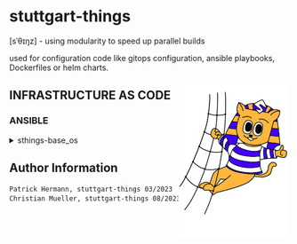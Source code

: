 # stuttgart-things
[sˈθɪŋz] - using modularity to speed up parallel builds

used for configuration code like gitops configuration, ansible playbooks, Dockerfiles or helm charts.

<img src="https://github.com/stuttgart-things/docs/blob/main/hugo/sthings-boat.png" alt="GeeksforGeeks logo" align="right" width="200">

## INFRASTRUCTURE AS CODE

### ANSIBLE

<details><summary>sthings-base_os</summary>

#### INSTALL

[CHECK RELEASES](https://github.com/stuttgart-things/stuttgart-things/releases)

```bash
# INSTALL ROLE - EXAMPLE VERSION
COLLECTION_VERSION=0.1.8
ansible-galaxy collection install -f \
https://github.com/stuttgart-things/stuttgart-things/releases/download/${COLLECTION_VERSION}/sthings-base_os-${COLLECTION_VERSION}.tar.gz
```


#### DEPLOY BINARIES (DEV-MACHINE PROFILE)

```bash
ansible-playbook sthings.base_os.download_install_binaries \
-i inv -vv \
-e target_host=all \
-e profile=dev \
-vv
```

</details>

Author Information
------------------

```bash
Patrick Hermann, stuttgart-things 03/2023
Christian Mueller, stuttgart-things 08/2023
```
